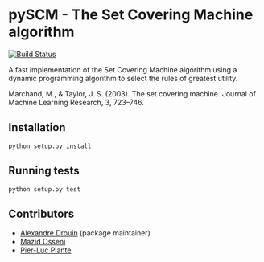 # pySCM - The Set Covering Machine algorithm

[![Build Status](https://travis-ci.org/aldro61/pyscm.svg?branch=master)](https://travis-ci.org/aldro61/pyscm)

A fast implementation of the Set Covering Machine algorithm using a dynamic programming algorithm to select the rules of greatest utility.

Marchand, M., & Taylor, J. S. (2003). The set covering machine. Journal of Machine Learning Research, 3, 723–746.


## Installation
``` 
python setup.py install
```

## Running tests
```
python setup.py test
```

## Contributors
 * [Alexandre Drouin](https://github.com/aldro61) (package maintainer)
 * [Mazid Osseni](https://github.com/dizam92)
 * [Pier-Luc Plante](https://github.com/plpla)
